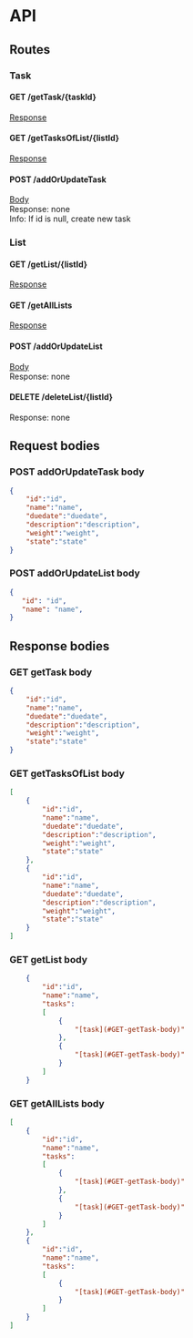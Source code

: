 # API
## Routes

### Task ###

#### GET /getTask/{taskId} ####

[Response](#GET-getTask-body)

#### GET /getTasksOfList/{listId} ####

[Response](#GET-getTasksOfList-body)

#### POST /addOrUpdateTask ####

[Body](#POST-addOrUpdateTask-body)\
Response: none\
Info: If id is null, create new task

### List ###

#### GET /getList/{listId} ####

[Response](#GET-getList-body)

#### GET /getAllLists ####

[Response](#GET-getAllLists-body)

#### POST /addOrUpdateList ####

[Body](#POST-addOrUpdateList-body)\
Response: none

#### DELETE /deleteList/{listId} ####

Response: none

## Request bodies ##

### POST addOrUpdateTask body ###

```json
{
    "id":"id",
    "name":"name",
    "duedate":"duedate",
    "description":"description",
    "weight":"weight",
    "state":"state"
}
```

### POST addOrUpdateList body ###

```json
{
   "id": "id",
   "name": "name",
}
```

## Response bodies ##

### GET getTask body ###

```json
{
    "id":"id",
    "name":"name",
    "duedate":"duedate",
    "description":"description",
    "weight":"weight",
    "state":"state"
}
```

### GET getTasksOfList body ###

```json
[
    {
        "id":"id",
        "name":"name",
        "duedate":"duedate",
        "description":"description",
        "weight":"weight",
        "state":"state"
    },
    {
        "id":"id",
        "name":"name",
        "duedate":"duedate",
        "description":"description",
        "weight":"weight",
        "state":"state"
    }
]
```

### GET getList body ###

```json
    {
        "id":"id",
        "name":"name",
        "tasks":
        [
            { 
                "[task](#GET-getTask-body)" 
            },
            { 
                "[task](#GET-getTask-body)" 
            }
        ]
    }
```

### GET getAllLists body ###

```json
[
    {
        "id":"id",
        "name":"name",
        "tasks":
        [
            { 
                "[task](#GET-getTask-body)" 
            },
            { 
                "[task](#GET-getTask-body)" 
            }
        ]
    },
    {
        "id":"id",
        "name":"name",
        "tasks":
        [
            { 
                "[task](#GET-getTask-body)" 
            }
        ]
    }
]
```
